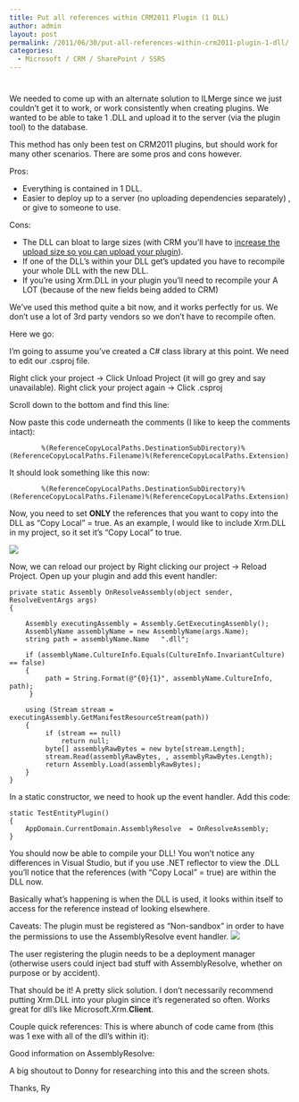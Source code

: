 ```yaml
---
title: Put all references within CRM2011 Plugin (1 DLL)
author: admin
layout: post
permalink: /2011/06/30/put-all-references-within-crm2011-plugin-1-dll/
categories:
  - Microsoft / CRM / SharePoint / SSRS
---
```

#

We needed to come up with an alternate solution to ILMerge since we just couldn’t get it to work, or work consistently when creating plugins. We wanted to be able to take 1 .DLL and upload it to the server (via the plugin tool) to the database.

This method has only been test on CRM2011 plugins, but should work for many other scenarios. There are some pros and cons however.

Pros:

*   Everything is contained in 1 DLL.
*   Easier to deploy up to a server (no uploading dependencies separately) , or give to someone to use.

Cons:

*   The DLL can bloat to large sizes (with CRM you’ll have to [ increase the upload size so you can upload your plugin][1]).
*   If one of the DLL’s within your DLL get’s updated you have to recompile your whole DLL with the new DLL.
*   If you’re using Xrm.DLL in your plugin you’ll need to recompile your A LOT (because of the new fields being added to CRM)

 [1]: http://www.ryanonrails.com/2011/05/28/uploading-large-crm-2011-plugins/

We’ve used this method quite a bit now, and it works perfectly for us. We don’t use a lot of 3rd party vendors so we don’t have to recompile often.

Here we go:

I’m going to assume you’ve created a C# class library at this point. We need to edit our .csproj file.

Right click your project -> Click Unload Project (it will go grey and say unavailable).
Right click your project again -> Click .csproj

Scroll down to the bottom and find this line:




Now paste this code underneath the comments (I like to keep the comments intact):




            %(ReferenceCopyLocalPaths.DestinationSubDirectory)%(ReferenceCopyLocalPaths.Filename)%(ReferenceCopyLocalPaths.Extension)




It should look something like this now:






            %(ReferenceCopyLocalPaths.DestinationSubDirectory)%(ReferenceCopyLocalPaths.Filename)%(ReferenceCopyLocalPaths.Extension)




Now, you need to set **ONLY** the references that you want to copy into the DLL as “Copy Local” = true. As an example, I would like to include Xrm.DLL in my project, so it set it’s “Copy Local” to true.

![][3]

 [3]: /images/old/Copy_Local_True.png

Now, we can reload our project by Right clicking our project -> Reload Project. Open up your plugin and add this event handler:

    private static Assembly OnResolveAssembly(object sender, ResolveEventArgs args)
    {
    
        Assembly executingAssembly = Assembly.GetExecutingAssembly();
        AssemblyName assemblyName = new AssemblyName(args.Name);
        string path = assemblyName.Name   ".dll";
    
        if (assemblyName.CultureInfo.Equals(CultureInfo.InvariantCulture) == false)
        {
             path = String.Format(@"{0}{1}", assemblyName.CultureInfo, path);
         }
    
        using (Stream stream = executingAssembly.GetManifestResourceStream(path))
        {
             if (stream == null)
                 return null;
             byte[] assemblyRawBytes = new byte[stream.Length];
             stream.Read(assemblyRawBytes, , assemblyRawBytes.Length);
             return Assembly.Load(assemblyRawBytes);
        }
    }

In a static constructor, we need to hook up the event handler. Add this code:

    static TestEntityPlugin()
    {
        AppDomain.CurrentDomain.AssemblyResolve  = OnResolveAssembly;
    }

You should now be able to compile your DLL! You won’t notice any differences in Visual Studio, but if you use .NET reflector to view the .DLL you’ll notice that the references (with “Copy Local” = true) are within the DLL now.

Basically what’s happening is when the DLL is used, it looks within itself to access for the reference instead of looking elsewhere.

Caveats:
The plugin must be registered as “Non-sandbox” in order to have the permissions to use the AssemblyResolve event handler.
![][4]

 [4]: /images/old/Non_Sandbox.png

The user registering the plugin needs to be a deployment manager (otherwise users could inject bad stuff with AssemblyResolve, whether on purpose or by accident).

That should be it! A pretty slick solution. I don’t necessarily recommend putting Xrm.DLL into your plugin since it’s regenerated so often. Works great for dll’s like Microsoft.Xrm.**Client**.

Couple quick references:
This is where abunch of code came from (this was 1 exe with all of the dll’s within it):

Good information on AssemblyResolve:

A big shoutout to Donny for researching into this and the screen shots.

Thanks,
Ry